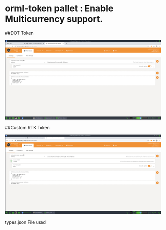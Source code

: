 # orml-token pallet : Enable Multicurrency support.

##DOT Token

<img src="https://github.com/rafat/ormltoken/blob/main/img/dot.jpg"/>

##Custom RTK Token

<img src="https://github.com/rafat/ormltoken/blob/main/img/rtk.jpg"/>

types.json File used
```

```


